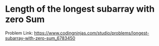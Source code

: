 # Length of the longest subarray with zero Sum

Problem Link: https://www.codingninjas.com/studio/problems/longest-subarray-with-zero-sum_6783450